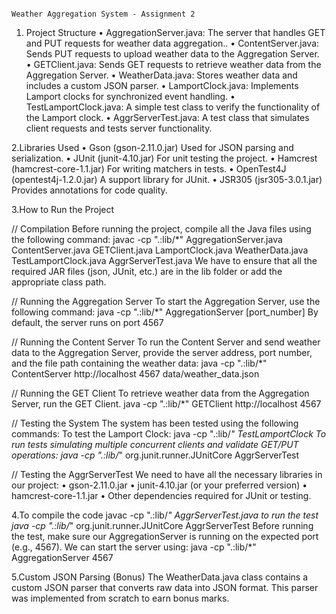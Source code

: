                                                                            Weather Aggregation System - Assignment 2


1. Project Structure
•	AggregationServer.java: The server that handles GET and PUT requests for weather data aggregation..
•	ContentServer.java: Sends PUT requests to upload weather data to the Aggregation Server.
•	GETClient.java: Sends GET requests to retrieve weather data from the Aggregation Server.
•	WeatherData.java: Stores weather data and includes a custom JSON parser.
•	LamportClock.java: Implements Lamport clocks for synchronized event handling.
•	TestLamportClock.java: A simple test class to verify the functionality of the Lamport clock.
•	AggrServerTest.java: A test class that simulates client requests and tests server functionality.


2.Libraries Used
•	Gson (gson-2.11.0.jar) Used for JSON parsing and serialization.
•	JUnit (junit-4.10.jar) For unit testing the project.
•	Hamcrest (hamcrest-core-1.1.jar) For writing matchers in tests.
•	OpenTest4J (opentest4j-1.2.0.jar) A support library for JUnit.
•	JSR305 (jsr305-3.0.1.jar) Provides annotations for code quality.


3.How to Run the Project

// Compilation
Before running the project, compile all the Java files using the following command:
javac -cp ".:lib/*" AggregationServer.java ContentServer.java GETClient.java LamportClock.java WeatherData.java TestLamportClock.java AggrServerTest.java
We have to ensure that all the required JAR files (json, JUnit, etc.) are in the lib folder or add the appropriate class path.

// Running the Aggregation Server
To start the Aggregation Server, use the following command:
java -cp ".:lib/*" AggregationServer [port_number]
By default, the server runs on port 4567

// Running the Content Server
To run the Content Server and send weather data to the Aggregation Server, provide the server address, port number, and the file path containing the weather data:
java -cp ".:lib/*" ContentServer http://localhost 4567 data/weather_data.json

// Running the GET Client
To retrieve weather data from the Aggregation Server, run the GET Client. 
java -cp ".:lib/*" GETClient http://localhost 4567 

// Testing the System
The system has been tested using the following commands:
To test the Lamport Clock:
java -cp ".:lib/*" TestLamportClock
To run tests simulating multiple concurrent clients and validate GET/PUT operations:
java -cp ".:lib/*" org.junit.runner.JUnitCore AggrServerTest

// Testing the AggrServerTest
We need to have all the necessary libraries in our project:
•	gson-2.11.0.jar
•	junit-4.10.jar (or your preferred version)
•	hamcrest-core-1.1.jar
•	Other dependencies required for JUnit or testing.


4.To compile the code 
javac -cp ".:lib/*" AggrServerTest.java
to run the test
java -cp ".:lib/*" org.junit.runner.JUnitCore AggrServerTest
Before running the test, make sure our AggregationServer is running on the expected port (e.g., 4567). We can start the server using: java -cp ".:lib/*" AggregationServer 4567

5.Custom JSON Parsing (Bonus)
The WeatherData.java class contains a custom JSON parser that converts raw data into JSON format. This parser was implemented from scratch to earn bonus marks.

